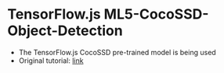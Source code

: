 # TensorFlow.js ML5-CocoSSD-Object-Detection

- The TensorFlow.js CocoSSD pre-trained model is being used
- Original tutorial: [link](https://codelabs.developers.google.com/codelabs/tensorflowjs-object-detection?hl=en#0)
